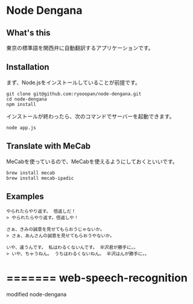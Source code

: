 Node Dengana
=======

## What's this

東京の標準語を関西弁に自動翻訳するアプリケーションです。


## Installation

まず、Node.jsをインストールしていることが前提です。

```
git clone git@github.com:ryooopan/node-dengana.git
cd node-dengana
npm install
```

インストールが終わったら、次のコマンドでサーバーを起動できます。

```
node app.js
```

## Translate with MeCab

MeCabを使っているので、MeCabを使えるようにしておくといいです。

```
brew install mecab 
brew install mecab-ipadic
```


## Examples

```
やられたらやり返す。 倍返しだ！
> やられたらやり返す。倍返しや！

さぁ、きみの誠意を見せてもらおうじゃないか。
> さぁ、あんさんの誠意を見せてもらおうやないか。

いや、違うんです。 私はわるくないんです。 半沢君が勝手に。。
> いや、ちゃうねん。 うちはわるくないねん。 半沢はんが勝手に。。
```


=======
web-speech-recognition
======================

modified node-dengana 

